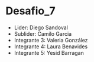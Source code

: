 # Desafio_7

- Lider: Diego Sandoval
- Sublider: Camilo Garcia
- Integrante 3: Valeria González
- Integrante 4: Laura Benavides
- Integrante 5: Yesid Barragan
